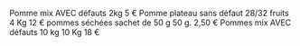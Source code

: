Pomme mix AVEC défauts 2kg                  5 €
Pomme plateau sans défaut 28/32 fruits 4 Kg 12 €
pommes séchées sachet de 50 g 50 g.         2,50 €
Pommes mix AVEC défauts 10 kg 10 Kg         18 €
